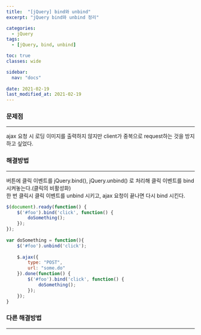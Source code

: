 ```yaml
---
title:  "[jQuery] bind와 unbind"
excerpt: "jQuery bind와 unbind 정리"

categories:
  - jQuery
tags:
  - [jQuery, bind, unbind]

toc: true
classes: wide

sidebar:
  nav: "docs"
 
date: 2021-02-19
last_modified_at: 2021-02-19
---
```


### 문제점
---
ajax 요청 시 로딩 이미지를 출력하지 않지만 client가 중복으로 request하는 것을 방지하고 싶었다.

### 해결방법
---
버튼에 클릭 이벤트를 jQuery.bind(), jQuery.unbind() 로 처리해 클릭 이벤트를 bind 시켜놓는다.(클릭의 비활성화)<br>
한 번 클릭시 클릭 이벤트를 unbind 시키고, ajax 요청이 끝나면 다시 bind 시킨다.

```javascript
$(document).ready(function() {
	$('#foo').bind('click', function() {
		doSomething();  
	});
});
 
var doSomething = function(){
	$('#foo').unbind('click');
  
	$.ajax({
		type: "POST",
		url: "some.do"
	}).done(function() {
		$('#foo').bind('click', function() {
			doSomething();  
		});    
	});
}
```

### 다른 해결방법
---